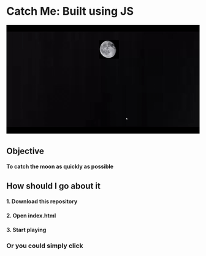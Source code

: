 <h1> Catch Me: Built using JS </h1>


![](https://github.com/ShankarNarayananS/Catch-Me/blob/master/Try-to-catch-me.gif)


<h2>Objective</h2>
<h4> To catch the moon as quickly as possible </h4>

<h2> How should I go about it </h2>
<h4>1. Download this repository </h4>
<h4>2. Open index.html </h4>
<h4>3. Start playing </h4>

<h3> Or you could simply click <a href='https://zealous-carson-7e39eb.netlify.app/">here</a> </h3>

